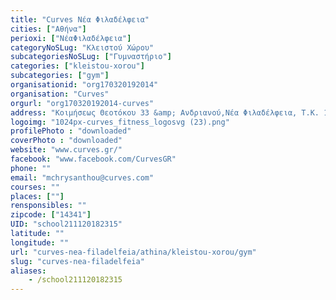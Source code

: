 ```yaml
---
title: "Curves Νέα Φιλαδέλφεια"
cities: ["Αθήνα"]
perioxi: ["ΝέαΦιλαδέλφεια"]
categoryNoSLug: "Κλειστού Χώρου"
subcategoriesNoSLug: ["Γυμναστήριο"]
categories: ["kleistou-xorou"]
subcategories: ["gym"]
organisationid: "org170320192014"
organisation: "Curves"
orgurl: "org170320192014-curves"
address: "Κοιμήσεως Θεοτόκου 33 &amp; Ανδριανού,Νέα Φιλαδέλφεια, Τ.Κ. 143 41"
logoimg: "1024px-curves_fitness_logosvg (23).png"
profilePhoto : "downloaded"
coverPhoto : "downloaded"
website: "www.curves.gr/"
facebook: "www.facebook.com/CurvesGR"
phone: ""
email: "mchrysanthou@curves.com"
courses: ""
places: [""]
rensponsibles: ""
zipcode: ["14341"]
UID: "school211120182315"
latitude: ""
longitude: ""
url: "curves-nea-filadelfeia/athina/kleistou-xorou/gym"
slug: "curves-nea-filadelfeia"
aliases:
    - /school211120182315
---
```





